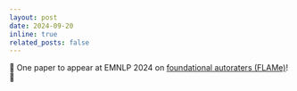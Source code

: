 ```yaml
---
layout: post
date: 2024-09-20
inline: true
related_posts: false
---
```


:page_facing_up: One paper to appear at EMNLP 2024 on <a href='https://arxiv.org/abs/2407.10817'>foundational autoraters (FLAMe)</a>! :tada:
